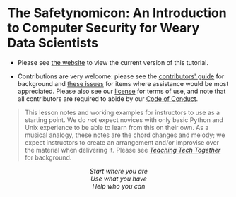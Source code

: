 # The Safetynomicon: An Introduction to Computer Security for Weary Data Scientists

-   Please see [the website][site] to view the current version of this tutorial.

-   Contributions are very welcome:
    please see the [contributors' guide][contribute] for background
    and [these issues][help_wanted] for items where assistance would be most appreciated.
    Please also see our [license][license] for terms of use,
    and note that all contributors are required to abide by our [Code of Conduct][conduct].

> This lesson notes and working examples for instructors to use as a starting point.
> We do *not* expect novices with only basic Python and Unix experience to be able to learn from this on their own.
> As a musical analogy,
> these notes are the chord changes and melody;
> we expect instructors to create an arrangement and/or improvise over the material
> when delivering it.
> Please see [*Teaching Tech Together*][t3] for background.

<div align="center">
  <p>
    <em>
      Start where you are
      <br/>
      Use what you have
      <br/>
      Help who you can
    </em>
  </p>
</div>

[conduct]: https://gvwilson.github.io/safety-tutorial/conduct/
[contribute]: https://gvwilson.github.io/safety-tutorial/contributing/
[help_wanted]: https://github.com/gvwilson/safety-tutorial/issues?q=is%3Aissue+is%3Aopen+label%3Ahelp-wanted
[license]: https://gvwilson.github.io/safety-tutorial/license/
[site]: https://gvwilson.github.io/safety-tutorial/
[t3]: https://teachtogether.tech/
